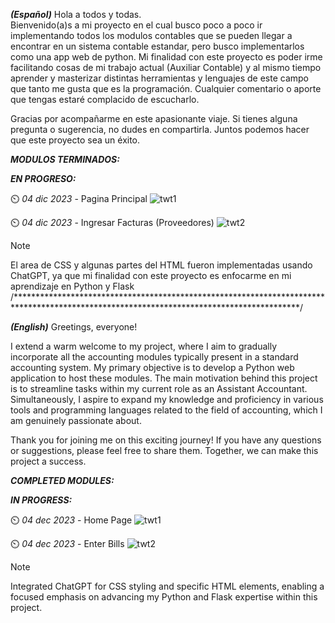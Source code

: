 _**(Español)**_
Hola a todos y todas.  
Bienvenido(a)s a mi proyecto en el cual busco poco a poco ir implementando todos los modulos contables que se 
pueden llegar a encontrar en un sistema contable estandar, pero busco implementarlos como una app web de python.
Mi finalidad con este proyecto es poder irme facilitando cosas de mi trabajo actual (Auxiliar Contable) y al mismo 
tiempo aprender y masterizar distintas herramientas y lenguajes de este campo que tanto me gusta que es la programación.
Cualquier comentario o aporte que tengas estaré complacido de escucharlo. 

Gracias por acompañarme en este apasionante viaje. Si tienes alguna pregunta o sugerencia, no dudes en compartirla. Juntos podemos hacer que este proyecto sea un éxito.

_**MODULOS TERMINADOS:**_

 

_**EN PROGRESO:**_

⏲️ _04 dic 2023_ - Pagina Principal
![twt1](https://github.com/JonthLever/ISR-TAX/assets/121318635/3787339f-6626-40d3-bdbd-3decb779f53d)


⏲️ _04 dic 2023_ - Ingresar Facturas (Proveedores)
![twt2](https://github.com/JonthLever/ISR-TAX/assets/121318635/c85ed571-a606-4de9-bf02-1b11593595fb)


>[!NOTE]
>El area de CSS y algunas partes del HTML fueron implementadas usando ChatGPT, ya que mi finalidad con este proyecto es enfocarme en mi aprendizaje en Python y Flask
/*****************************************************************************************************************************************/


_**(English)**_
Greetings, everyone!

I extend a warm welcome to my project, where I aim to gradually incorporate all the accounting modules typically present in 
a standard accounting system. My primary objective is to develop a Python web application to host these modules.
The main motivation behind this project is to streamline tasks within my current role as an Assistant Accountant. 
Simultaneously, I aspire to expand my knowledge and proficiency in various tools and programming languages related 
to the field of accounting, which I am genuinely passionate about.

Thank you for joining me on this exciting journey! If you have any questions or suggestions, please feel free to share them. Together, we can make this project a success.

_**COMPLETED MODULES:**_



_**IN PROGRESS:**_

⏲️ _04 dec 2023_ - Home Page
![twt1](https://github.com/JonthLever/ISR-TAX/assets/121318635/50cf56bb-eb91-448f-8eb8-b68443d3155d)


⏲️ _04 dec 2023_ - Enter Bills
![twt2](https://github.com/JonthLever/ISR-TAX/assets/121318635/48cd35a9-cca8-46eb-ad08-c07fc802c33c)

>[!NOTE]
>Integrated ChatGPT for CSS styling and specific HTML elements, enabling a focused emphasis on advancing my Python and Flask expertise within this project.
